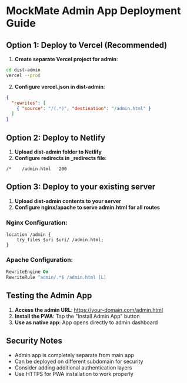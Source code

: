 # MockMate Admin App Deployment Guide

## Option 1: Deploy to Vercel (Recommended)

1. **Create separate Vercel project for admin**:
```bash
cd dist-admin
vercel --prod
```

2. **Configure vercel.json in dist-admin**:
```json
{
  "rewrites": [
    { "source": "/(.*)", "destination": "/admin.html" }
  ]
}
```

## Option 2: Deploy to Netlify

1. **Upload dist-admin folder to Netlify**
2. **Configure redirects in _redirects file**:
```
/*    /admin.html   200
```

## Option 3: Deploy to your existing server

1. **Upload dist-admin contents to your server**
2. **Configure nginx/apache to serve admin.html for all routes**

### Nginx Configuration:
```nginx
location /admin {
    try_files $uri $uri/ /admin.html;
}
```

### Apache Configuration:
```apache
RewriteEngine On
RewriteRule ^admin/.*$ /admin.html [L]
```

## Testing the Admin App

1. **Access the admin URL**: https://your-domain.com/admin.html
2. **Install the PWA**: Tap the "Install Admin App" button
3. **Use as native app**: App opens directly to admin dashboard

## Security Notes

- Admin app is completely separate from main app
- Can be deployed on different subdomain for security
- Consider adding additional authentication layers
- Use HTTPS for PWA installation to work properly
